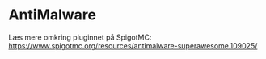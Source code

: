 # AntiMalware

Læs mere omkring pluginnet på SpigotMC:
https://www.spigotmc.org/resources/antimalware-superawesome.109025/
